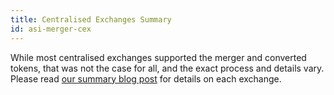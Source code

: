 ```yaml
---
title: Centralised Exchanges Summary
id: asi-merger-cex
---
```


While most centralised exchanges supported the merger and converted tokens, that was not the case for all, and the exact process and details vary.
Please read [our summary blog post](https://www.cudos.org/blog/centralized-exchange-updates-for-the-cudos-token) for details on each exchange.